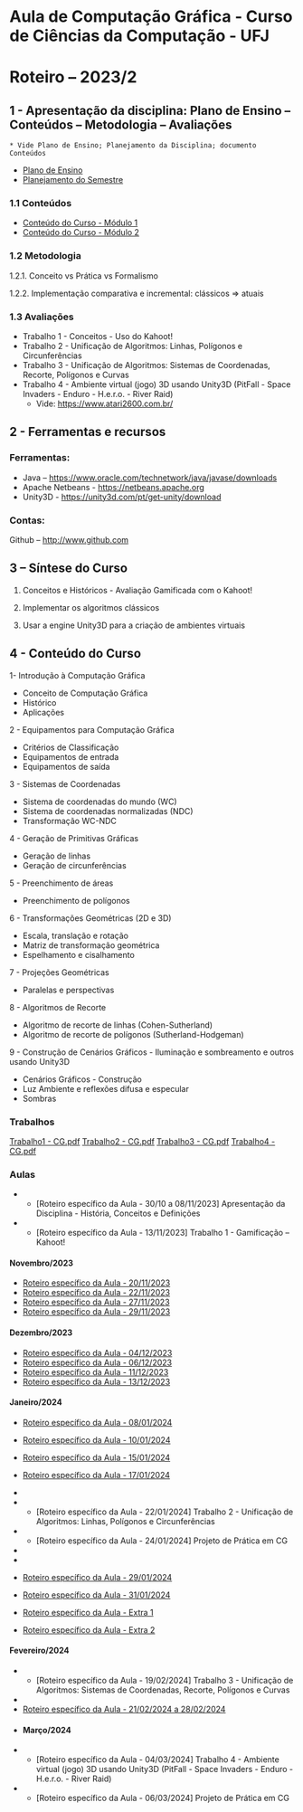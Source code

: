 # Aula de Computação Gráfica - Curso de Ciências da Computação - UFJ
# Roteiro – 2023/2

## 1 - Apresentação da disciplina: Plano de Ensino – Conteúdos – Metodologia – Avaliações
	* Vide Plano de Ensino; Planejamento da Disciplina; documento Conteúdos
 

- [Plano de Ensino](https://github.com/marcoswagner-commits/aulacg/files/10428342/Plano_Ensino_CG_2022_2.2023.pdf)
- [Planejamento do Semestre](https://github.com/marcoswagner-commits/aulacg/files/10428338/Planejamento.do.Semestre_2022_CG.pdf)

### 1.1 Conteúdos
- [Conteúdo do Curso - Módulo 1](https://github.com/marcoswagner-commits/aulacg/files/10428455/ApostilaCG2021_Modulo1.pdf)
- [Conteúdo do Curso - Módulo 2](https://github.com/marcoswagner-commits/aulacg/files/10428488/ApostilaCG2021_Modulo2.pdf)


### 1.2 Metodologia

1.2.1. Conceito vs Prática vs Formalismo

1.2.2. Implementação comparativa e incremental: clássicos => atuais

### 1.3 Avaliações
- Trabalho 1 - Conceitos - Uso do Kahoot!
- Trabalho 2 - Unificação de Algoritmos: Linhas, Polígonos e Circunferências
- Trabalho 3 - Unificação de Algoritmos: Sistemas de Coordenadas, Recorte, Polígonos e Curvas
- Trabalho 4 - Ambiente virtual (jogo) 3D usando Unity3D (PitFall - Space Invaders - Enduro - H.e.r.o. - River Raid) 
	- Vide: https://www.atari2600.com.br/ 

## 2  - Ferramentas e recursos

### Ferramentas:
- Java – https://www.oracle.com/technetwork/java/javase/downloads 
- Apache Netbeans - https://netbeans.apache.org
- Unity3D - https://unity3d.com/pt/get-unity/download

### Contas:
Github – http://www.github.com 


## 3 – Síntese do Curso

1. Conceitos e Históricos - Avaliação Gamificada com o Kahoot!

2. Implementar os algoritmos clássicos

3. Usar a engine Unity3D para a criação de ambientes virtuais

## 4 - Conteúdo do Curso
1- Introdução à Computação Gráfica
- Conceito de Computação Gráfica
- Histórico
- Aplicações

2 - Equipamentos para Computação Gráfica
- Critérios de Classificação
- Equipamentos de entrada
- Equipamentos de saída

3 - Sistemas de Coordenadas
- Sistema de coordenadas do mundo (WC)
- Sistema de coordenadas normalizadas (NDC)
- Transformação WC-NDC

4 - Geração de Primitivas Gráficas
- Geração de linhas
- Geração de circunferências

5 - Preenchimento de áreas
- Preenchimento de polígonos

6 - Transformações Geométricas (2D e 3D)
- Escala, translação e rotação
- Matriz de transformação geométrica
- Espelhamento e cisalhamento

7 - Projeções Geométricas
- Paralelas e perspectivas

8 - Algoritmos de Recorte
- Algoritmo de recorte de linhas (Cohen-Sutherland)
- Algoritmo de recorte de polígonos (Sutherland-Hodgeman)

9 - Construção de Cenários Gráficos - Iluminação e sombreamento e outros usando Unity3D
- Cenários Gráficos - Construção
- Luz Ambiente e reflexões difusa e especular
- Sombras


### Trabalhos
[Trabalho1 - CG.pdf](https://github.com/marcoswagner-commits/aulacg/files/10428426/Trabalho1.-.CG.pdf)
[Trabalho2 - CG.pdf](https://github.com/marcoswagner-commits/aulacg/files/10428428/Trabalho2.-.CG.pdf)
[Trabalho3 - CG.pdf](https://github.com/marcoswagner-commits/aulacg/files/10428433/Trabalho3.-.CG.pdf)
[Trabalho4 - CG.pdf](https://github.com/marcoswagner-commits/aulacg/files/10428659/Trabalho4.-.CG.pdf)





### Aulas
- - [Roteiro específico da Aula - 30/10 a 08/11/2023] Apresentação da Disciplina - História, Conceitos e Definições
- - [Roteiro específico da Aula - 13/11/2023] Trabalho 1 - Gamificação – Kahoot!
#### Novembro/2023
- [Roteiro específico da Aula - 20/11/2023](https://github.com/marcoswagner-commits/projetos_cg/blob/main/documentos/aula1.md)
- [Roteiro específico da Aula - 22/11/2023](https://github.com/marcoswagner-commits/projetos_cg/blob/main/documentos/aula2.md)
- [Roteiro específico da Aula - 27/11/2023](https://github.com/marcoswagner-commits/projetos_cg/blob/main/documentos/aula3.md)
- [Roteiro específico da Aula - 29/11/2023](https://github.com/marcoswagner-commits/projetos_cg/blob/main/documentos/aula4.md)
#### Dezembro/2023
- [Roteiro específico da Aula - 04/12/2023](https://github.com/marcoswagner-commits/projetos_cg/blob/main/documentos/aula5.md)
- [Roteiro específico da Aula - 06/12/2023](https://github.com/marcoswagner-commits/projetos_cg/blob/main/documentos/aula6.md)
- [Roteiro específico da Aula - 11/12/2023](https://github.com/marcoswagner-commits/projetos_cg/blob/main/documentos/aula7.md)
- [Roteiro específico da Aula - 13/12/2023](https://github.com/marcoswagner-commits/projetos_cg/blob/main/documentos/aula7.md)
#### Janeiro/2024
- [Roteiro específico da Aula - 08/01/2024](https://github.com/marcoswagner-commits/projetos_cg/blob/main/documentos/aula8.md)
- [Roteiro específico da Aula - 10/01/2024](https://github.com/marcoswagner-commits/projetos_cg/blob/main/documentos/aula9.md)
- [Roteiro específico da Aula - 15/01/2024](https://github.com/marcoswagner-commits/projetos_cg/blob/main/documentos/aula10.md)
- [Roteiro específico da Aula - 17/01/2024](https://github.com/marcoswagner-commits/projetos_cg/blob/main/documentos/aula11.md)
- 
- - [Roteiro específico da Aula - 22/01/2024] Trabalho 2 - Unificação de Algoritmos: Linhas, Polígonos e Circunferências
- - [Roteiro específico da Aula - 24/01/2024] Projeto de Prática em CG
- 
- 
- [Roteiro específico da Aula - 29/01/2024](https://github.com/marcoswagner-commits/projetos_cg/blob/main/documentos/aula14.md)
- [Roteiro específico da Aula - 31/01/2024](https://github.com/marcoswagner-commits/projetos_cg/blob/main/documentos/aula15.md)

- [Roteiro específico da Aula - Extra 1](https://github.com/marcoswagner-commits/projetos_cg/blob/main/documentos/aula16.md)
- [Roteiro específico da Aula - Extra 2](https://github.com/marcoswagner-commits/projetos_cg/blob/main/documentos/aula17.md)

#### Fevereiro/2024
- - [Roteiro específico da Aula - 19/02/2024] Trabalho 3 - Unificação de Algoritmos: Sistemas de Coordenadas, Recorte, Polígonos e Curvas
- 
- [Roteiro específico da Aula - 21/02/2024 a 28/02/2024](https://github.com/marcoswagner-commits/projetos_cg/blob/main/documentos/aula18.md)
- #### Março/2024
- - [Roteiro específico da Aula - 04/03/2024] Trabalho 4 - Ambiente virtual (jogo) 3D usando Unity3D (PitFall - Space Invaders - Enduro - H.e.r.o. - River Raid) 
- - [Roteiro específico da Aula - 06/03/2024] Projeto de Prática em CG

